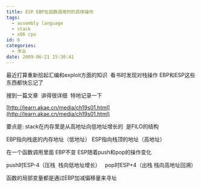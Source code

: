 ```yaml
---
title: ESP EBP在函数调用时的具体操作
tags:
  - assembly language
  - stack
  - x86 cpu
id: 6
categories:
  - 术业
date: 2009-06-21 15:30:41
---
```


最近打算重新拾起汇编和exploit方面的知识  看书时发现对栈操作 EBP和ESP这些东西都快忘记了

搜到一篇文章  讲得很详细  特地记录一下

[http://learn.akae.cn/media/ch19s01.html](http://learn.akae.cn/media/ch19s01.html)

要点是: stack在内存里是从高地址向低地址增长的  是FILO的结构

EBP指向栈底的内存地址（低地址） ESP指向栈顶的地址（高地址）

在一个函数调用里面 EBP不变 ESP随着push和pop的操作变化

push时ESP-4（压栈  栈向低地址增长）   pop时ESP+4（出栈 栈向高地址回溯）

函数的局部变量都是通过EBP加减偏移量来寻址